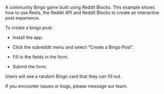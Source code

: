 A community Bingo game built using Reddit Blocks. This example shows how to use Redis, the Reddit API and Reddit Blocks to create an interactive post experience.

To create a bingo post:

* Install the app.

* Click the subreddit menu and select “Create a Bingo Post".

* Fill in the fields in the form.

* Submit the form.

Users will see a random Bingo card that they can fill out.

If you encounter issues or bugs, please message our team.
